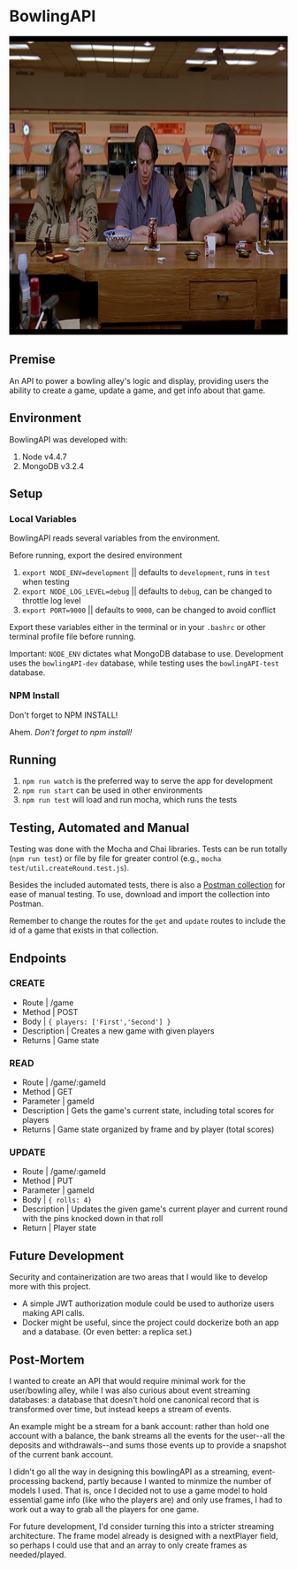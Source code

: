 # BowlingAPI
<img src="./docs/the-big-lebowski-bowling-alley.jpg" height="540" width="960" >

## Premise
An API to power a bowling alley's logic and display, providing users the ability to create a game, update a game, and get info about that game.

## Environment
BowlingAPI was developed with:
 1. Node    v4.4.7
 2. MongoDB v3.2.4

## Setup
### Local Variables
BowlingAPI reads several variables from the environment.

Before running, export the desired environment 
 1. `export NODE_ENV=development` || defaults to `development`, runs in `test` when testing
 2. `export NODE_LOG_LEVEL=debug` || defaults to `debug`, can be changed to throttle log level
 3. `export PORT=9000`            || defaults to `9000`, can be changed to avoid conflict
 
Export these variables either in the terminal or in your `.bashrc` or other terminal profile file before running.

Important: `NODE_ENV` dictates what MongoDB database to use. Development uses the `bowlingAPI-dev` database, while testing uses the `bowlingAPI-test` database. 

### NPM Install
Don't forget to NPM INSTALL!

Ahem. *Don't forget to npm install!*

## Running
 1. `npm run watch` is the preferred way to serve the app for development 
 2. `npm run start` can be used in other environments
 3. `npm run test` will load and run mocha, which runs the tests
 
## Testing, Automated and Manual
Testing was done with the Mocha and Chai libraries. Tests can be run totally (`npm run test`) or file by file for greater control (e.g., `mocha test/util.createRound.test.js`).

Besides the included automated tests, there is also a [Postman collection](docs/BowlingAPI.postman_collection.json) for ease of manual testing. To use, download and import the collection into Postman. 

Remember to change the routes for the `get` and `update` routes to include the id of a game that exists in that collection.

## Endpoints

### CREATE 
 * Route  |  /game
 * Method |  POST
 * Body   |  `{ players: ['First','Second'] }`
 * Description | Creates a new game with given players 
 * Returns | Game state

### READ

 * Route | /game/:gameId
 * Method | GET
 * Parameter | gameId 
 * Description | Gets the game's current state, including total scores for players
 * Returns | Game state organized by frame and by player (total scores)

### UPDATE

 * Route | /game/:gameId
 * Method | PUT
 * Parameter | gameId 
 * Body    | `{ rolls: 4}`
 * Description | Updates the given game's current player and current round with the pins knocked down in that roll
 * Return  | Player state
   
## Future Development
Security and containerization are two areas that I would like to develop more with this project. 

 * A simple JWT authorization module could be used to authorize users making API calls.
 * Docker might be useful, since the project could dockerize both an app and a database. (Or even better: a replica set.)
   
## Post-Mortem 
I wanted to create an API that would require minimal work for the user/bowling alley, while I was also curious about event streaming databases: a database that doesn't hold one canonical record that is transformed over time, but instead keeps a stream of events.
  
An example might be a stream for a bank account: rather than hold one account with a balance, the bank streams all the events for the user--all the deposits and withdrawals--and sums those events up to provide a snapshot of the current bank account.

I didn't go all the way in designing this bowlingAPI as a streaming, event-processing backend, partly because I wanted to minmize the number of models I used. That is, once I decided not to use a game model to hold essential game info (like who the players are) and only use frames, I had to work out a way to grab all the players for one game.

For future development, I'd consider turning this into a stricter streaming architecture. The frame model already is designed with a nextPlayer field, so perhaps I could use that and an array to only create frames as needed/played.
